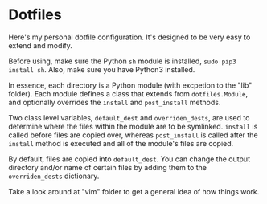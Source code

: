 # Dotfiles
Here's my personal dotfile configuration.  It's designed to be very easy to extend and modify.


Before using, make sure the Python `sh` module is installed, `sudo pip3 install sh`.  Also, make sure you have Python3 installed.

In essence, each directory is a Python module (with excpetion to the "lib" folder).
Each module defines a class that extends from `dotfiles.Module`, and optionally overrides the `install` and `post_install` methods.

Two class level variables, `default_dest` and `overriden_dests`, are used to determine where the files within the module are to be symlinked.
`install` is called before files are copied over, whereas `post_install` is called after the `install` method is executed and all of the module's files are copied.

By default, files are copied into `default_dest`.  You can change the output directory and/or name of certain files by adding them to the `overriden_dests` dictionary.

Take a look around at "vim" folder to get a general idea of how things work.
